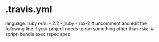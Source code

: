 # .travis.yml
language: ruby rvm:  - 2.2  - jruby  - rbx-2 # uncomment and edit the following line if your project needs to run something other than `rake`: # script: bundle exec rspec spec
